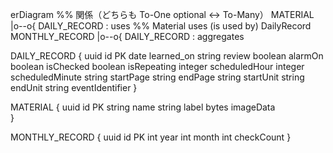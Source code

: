 erDiagram
  %% 関係（どちらも To-One optional ↔ To-Many）
  MATERIAL       |o--o{  DAILY_RECORD : uses      %% Material uses (is used by) DailyRecord
  MONTHLY_RECORD |o--o{  DAILY_RECORD : aggregates

  DAILY_RECORD {
    uuid    id PK
    date    learned_on
    string  review
    boolean alarmOn
    boolean isChecked
    boolean isRepeating
    integer scheduledHour
    integer scheduledMinute
    string  startPage
    string  endPage
    string  startUnit
    string  endUnit
    string  eventIdentifier
  }

  MATERIAL {
    uuid   id PK
    string name
    string label
    bytes  imageData        
  }

  MONTHLY_RECORD {
    uuid id   PK
    int  year
    int  month
    int  checkCount
  }

